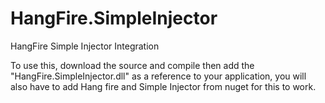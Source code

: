 HangFire.SimpleInjector
=======================

HangFire Simple Injector Integration


To use this, download the source and compile then add the "HangFire.SimpleInjector.dll" as a reference to your application, you will also have to add Hang fire and Simple Injector from nuget for this to work.
